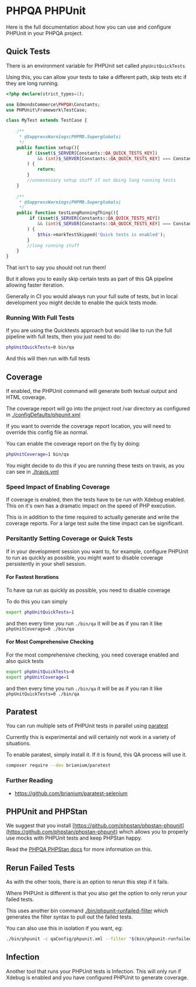 # PHPQA PHPUnit

Here is the full documentation about how you can use and configure PHPUnit in your PHPQA project.

## Quick Tests

There is an environment variable for PHPUnit set called `phpUnitQuickTests`

Using this, you can allow your tests to take a different path, skip tests etc if they are long running. 

```php
<?php declare(strict_types=1);

use EdmondsCommerce\PHPQA\Constants;
use PHPUnit\Framework\TestCase;

class MyTest extends TestCase {
    
    /**
     * @SuppressWarnings(PHPMD.Superglobals)
     */
    public function setup(){
        if (isset($_SERVER[Constants::QA_QUICK_TESTS_KEY])
            && (int)$_SERVER[Constants::QA_QUICK_TESTS_KEY] === Constants::QA_QUICK_TESTS_ENABLED
        ) {
            return;
        }
        //unnecessary setup stuff if not doing long running tests
    }
    
    /**
     * @SuppressWarnings(PHPMD.Superglobals)
     */    
    public function testLongRunningThing(){
         if (isset($_SERVER[Constants::QA_QUICK_TESTS_KEY])
            && (int)$_SERVER[Constants::QA_QUICK_TESTS_KEY] === Constants::QA_QUICK_TESTS_ENABLED
        ) {
            $this->markTestSkipped('Quick tests is enabled');
        }
        //long running stuff
    }
}
```

That isn't to say you should not run them!

But it allows you to easily skip certain tests as part of this QA pipeline allowing faster iteration.

Generally in CI you would always run your full suite of tests, but in local development you might decide to enable the quick tests mode.

### Running With Full Tests

If you are using the Quicktests approach but would like to run the full pipeline with full tests, then you just need to do:

```bash
phpUnitQuickTests=0 bin/qa
```

And this will then run with full tests

## Coverage

If enabled, the PHPUnit command will generate both textual output and HTML coverage.

The coverage report will go into the project root /var directory as configured in [./configDefaults/phpunit.xml](./../../configDefaults/generic/phpunit.xml)

If you want to override the coverage report location, you will need to override this config file as normal.

You can enable the coverage report on the fly by doing:

```bash
phpUnitCoverage=1 bin/qa 
```

You might decide to do this if you are running these tests on travis, as you can see in [./travis.yml](./../../.travis.yml)

### Speed Impact of Enabling Coverage

If coverage is enabled, then the tests have to be run with Xdebug enabled. This on it's own has a dramatic impact on the speed of PHP execution.

This is in addition to the time required to actually generate and write the coverage reports. For a large test suite the time impact can be significant.

### Persitantly Setting Coverage or Quick Tests

If in your development session you want to, for example, configure PHPUnit to run as quickly as possible, you might want to disable coverage persistently in your shell session.

#### For Fastest Iterations

To have qa run as quickly as possible, you need to disable coverage

To do this you can simply 

```bash
export phpUnitQuickTests=1
```

and then every time you run `./bin/qa` it will be as if you ran it like `phpUnitCoverage=0 ./bin/qa`

#### For Most Comprehensive Checking

For the most comprehensive checking, you need coverage enabled and also quick tests

```bash
export phpUnitQuickTests=0
export phpUnitCoverage=1
```

and then every time you run `./bin/qa` it will be as if you ran it like `phpUnitQuickTests=0 ./bin/qa`

## Paratest

You can run multiple sets of PHPUnit tests in parallel using [paratest](https://github.com/paratestphp/paratest)

Currently this is experimental and will certainly not work in a variety of situations.

To enable paratest, simply install it. If it is found, this QA process will use it.

```bash
composer require --dev brianium/paratest
```

### Further Reading

* https://github.com/brianium/paratest-selenium

## PHPUnit and PHPStan

We suggest that you install [https://github.com/phpstan/phpstan-phpunit](https://github.com/phpstan/phpstan-phpunit) which allows you to properly use mocks with PHPUnit tests and keep PHPStan happy.

Read the [PHPQA PHPStan docs](./phpstan.md) for more information on this.


## Rerun Failed Tests

As with the other tools, there is an option to rerun this step if it fails.

Where PHPUnit is different is that you also get the option to only rerun your failed tests.

This uses another bin command [./bin/phpunit-runfailed-filter](./../../bin/phpunit-runfailed-filter) which generates the filter syntax to pull out the failed tests.

You can also use this in isolation if you want, eg:

```bash
./bin/phpunit -c qaConfig/phpunit.xml --filter "$(bin/phpunit-runfailed-filter)" tests/
```

## Infection

Another tool that runs your PHPUnit tests is Infection. This will only run if Xdebug is enabled and you have configured PHPUnit to generate coverage.
